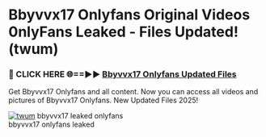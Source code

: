 # Bbyvvx17 Onlyfans Original Videos 0nlyFans Leaked - Files Updated! (twum)

<h3>🔴 CLICK HERE 🌐==►► <a href="https://tinyurl.com/2jnfzry5" rel="nofollow">Bbyvvx17 Onlyfans Updated Files</a></h3>

Get Bbyvvx17 Onlyfans and all content. Now you can access all videos and pictures of Bbyvvx17 Onlyfans. New Updated Files 2025!

[![twum](https://i.imgur.com/GyGTBgg.gif)](https://tinyurl.com/2jnfzry5)
bbyvvx17 leaked onlyfans<br>
bbyvvx17 onlyfans leaked
